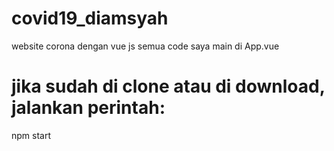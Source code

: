 # covid19_diamsyah
 website corona dengan vue js
 semua code saya main di App.vue

# jika sudah di clone atau di download, jalankan perintah:
 npm start
